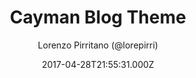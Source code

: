 ---
title: Cayman Blog Theme
github: 'https://github.com/lorepirri/cayman-blog'
demo: 'https://lorepirri.github.io/cayman-blog/'
author: Lorenzo Pirritano (@lorepirri)
ssg:
  - Jekyll
cms:
  - No Cms
date: 2017-04-28T21:55:31.000Z
github_branch: master
description: 'Cayman Blog is a Jekyll theme for GitHub Pages, based on Cayman theme'
stale: false
---